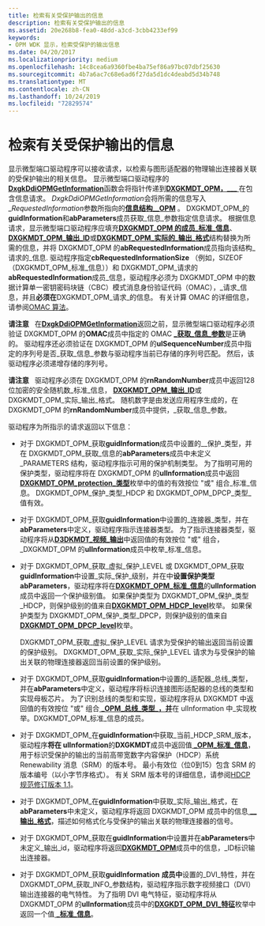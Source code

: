 ```yaml
---
title: 检索有关受保护输出的信息
description: 检索有关受保护输出的信息
ms.assetid: 20e268b8-fea0-48dd-a3cd-3cbb4233ef99
keywords:
- OPM WDK 显示，检索受保护的输出信息
ms.date: 04/20/2017
ms.localizationpriority: medium
ms.openlocfilehash: 14c8cea6a9360fbe4ba75ef86a97bc07dbf25630
ms.sourcegitcommit: 4b7a6ac7c68e6ad6f27da5d1dc4deabd5d34b748
ms.translationtype: MT
ms.contentlocale: zh-CN
ms.lasthandoff: 10/24/2019
ms.locfileid: "72829574"
---
```

# <a name="retrieving-information-about-a-protected-output"></a>检索有关受保护输出的信息


显示微型端口驱动程序可以接收请求，以检索与图形适配器的物理输出连接器关联的受保护输出的相关信息。 显示微型端口驱动程序的[**DxgkDdiOPMGetInformation**](https://docs.microsoft.com/windows-hardware/drivers/ddi/dispmprt/nc-dispmprt-dxgkddi_opm_get_information)函数会将指针传递到[**DXGKMDT\_OPM，\_\_\_** ](https://docs.microsoft.com/windows-hardware/drivers/ddi/d3dkmdt/ns-d3dkmdt-_dxgkmdt_opm_get_info_parameters)在包含信息请求。 *DxgkDdiOPMGetInformation*会将所需的信息写入\_*RequestedInformation*参数所指向的[**信息结构\_\_OPM**](https://docs.microsoft.com/windows-hardware/drivers/ddi/d3dkmdt/ns-d3dkmdt-_dxgkmdt_opm_requested_information) 。 DXGKMDT\_OPM\_的**guidInformation**和**abParameters**成员获取\_信息\_参数指定信息请求。 根据信息请求，显示微型端口驱动程序应填充[**DXGKMDT\_OPM 的成员\_标准\_信息**](https://docs.microsoft.com/windows-hardware/drivers/ddi/d3dkmdt/ns-d3dkmdt-_dxgkmdt_opm_standard_information)、 [**DXGKMDT\_OPM\_输出\_ID**](https://docs.microsoft.com/windows-hardware/drivers/ddi/d3dkmdt/ns-d3dkmdt-_dxgkmdt_opm_output_id)或[**DXGKMDT\_OPM\_实际的\_输出\_格式**](https://docs.microsoft.com/windows-hardware/drivers/ddi/d3dkmdt/ns-d3dkmdt-_dxgkmdt_opm_actual_output_format)结构替换为所需的信息，并将 DXGKMDT\_OPM 的**abRequestedInformation**成员指向该结构\_请求的\_信息. 驱动程序指定**cbRequestedInformationSize** （例如，SIZEOF （DXGKMDT\_OPM\_标准\_信息））和 DXGKMDT\_OPM\_请求的**abRequestedInformation**成员\_信息，驱动程序必须为 DXGKMDT\_OPM 中的数据计算单一密钥密码块链（CBC）模式消息身份验证代码（OMAC），\_请求\_信息，并且**必须在**DXGKMDT\_OPM\_请求\_的信息。 有关计算 OMAC 的详细信息，请参阅[OMAC 算法](https://go.microsoft.com/fwlink/p/?linkid=70417)。

**请注意**   在[**DxgkDdiOPMGetInformation**](https://docs.microsoft.com/windows-hardware/drivers/ddi/dispmprt/nc-dispmprt-dxgkddi_opm_get_information)返回之前，显示微型端口驱动程序必须验证 DXGKMDT\_OPM 的**OMAC**成员中指定的 OMAC [ **\_获取\_信息\_参数**](https://docs.microsoft.com/windows-hardware/drivers/ddi/d3dkmdt/ns-d3dkmdt-_dxgkmdt_opm_get_info_parameters)是正确的。 驱动程序还必须验证在 DXGKMDT\_OPM 的**ulSequenceNumber**成员中指定的序列号是否\_获取\_信息\_参数与驱动程序当前已存储的序列号匹配。 然后，该驱动程序必须递增存储的序列号。

 

**请注意**   驱动程序必须在 DXGKMDT\_OPM 的**rnRandomNumber**成员中返回128位加密的安全随机数\_标准\_信息， [**DXGKMDT\_OPM\_输出\_ID**](https://docs.microsoft.com/windows-hardware/drivers/ddi/d3dkmdt/ns-d3dkmdt-_dxgkmdt_opm_output_id)或 DXGKMDT\_OPM\_实际\_输出\_格式。 随机数字是由发送应用程序生成的，在 DXGKMDT\_OPM 的**rnRandomNumber**成员中提供，\_获取\_信息\_参数。

 

驱动程序为所指示的请求返回以下信息：

-   对于 DXGKMDT\_OPM\_获取**guidInformation**成员中设置的\_\_保护\_类型，并在 DXGKMDT\_OPM\_获取\_信息的**abParameters**成员中未定义\_PARAMETERS 结构，驱动程序指示可用的保护机制类型。 为了指明可用的保护类型，驱动程序将在 DXGKMDT\_OPM 的**ulInformation**成员中返回[**DXGKMDT\_OPM\_protection\_类型**](https://docs.microsoft.com/windows-hardware/drivers/ddi/d3dkmdt/ne-d3dkmdt-_dxgkmdt_opm_protection_type)枚举中的值的有效按位 "或" 组合\_标准\_信息。 DXGKMDT\_OPM\_保护\_类型\_HDCP 和 DXGKMDT\_OPM\_DPCP\_类型\_值有效。

-   对于 DXGKMDT\_OPM\_获取**guidInformation**中设置的\_连接器\_类型，并在**abParameters**中定义，驱动程序指示连接器类型。 为了指示连接器类型，驱动程序将从[**D3DKMDT\_视频\_输出**](https://docs.microsoft.com/windows-hardware/drivers/ddi/d3dkmdt/ne-d3dkmdt-_d3dkmdt_video_output_technology)中返回值的有效按位 "或" 组合，\_DXGKMDT\_OPM 的**ulInformation**成员中枚举\_标准\_信息。

-   对于 DXGKMDT\_OPM\_获取\_虚拟\_保护\_LEVEL 或 DXGKMDT\_OPM\_获取**guidInformation**中设置\_实际\_保护\_级别，并在中**设置保护类型abParameters**，驱动程序将在[**DXGKMDT\_OPM\_标准\_信息**](https://docs.microsoft.com/windows-hardware/drivers/ddi/d3dkmdt/ns-d3dkmdt-_dxgkmdt_opm_standard_information)的**ulInformation**成员中返回一个保护级别值。 如果保护类型为 DXGKMDT\_OPM\_保护\_类型\_HDCP，则保护级别的值来自[**DXGKMDT\_OPM\_HDCP\_level**](https://docs.microsoft.com/windows-hardware/drivers/ddi/d3dkmdt/ne-d3dkmdt-_dxgkmdt_opm_hdcp_protection_level)枚举。 如果保护类型为 DXGKMDT\_OPM\_保护\_类型\_DPCP，则保护级别的值来自[**DXGKMDT\_OPM\_DPCP\_level**](https://docs.microsoft.com/windows-hardware/drivers/ddi/d3dkmdt/ne-d3dkmdt-_dxgkmdt_dpcp_protection_level)枚举。

    DXGKMDT\_OPM\_获取\_虚拟\_保护\_LEVEL 请求为受保护的输出返回当前设置的保护级别。 DXGKMDT\_OPM\_获取\_实际\_保护\_LEVEL 请求为与受保护的输出关联的物理连接器返回当前设置的保护级别。

-   对于 DXGKMDT\_OPM\_获取**guidInformation**中设置的\_适配器\_总线\_类型，并在**abParameters**中定义，驱动程序将标识连接图形适配器的总线的类型和实现母板芯片。 为了识别总线的类型和实现，驱动程序将从 DXGKMDT 中返回值的有效按位 "或" 组合[ **\_OPM\_总线\_类型\_，并**](https://docs.microsoft.com/windows-hardware/drivers/ddi/d3dkmdt/ne-d3dkmdt-_dxgkmdt_opm_bus_type_and_implementation)在 ulInformation 中\_实现枚举。DXGKMDT\_OPM\_标准\_信息的成员。

-   对于 DXGKMDT\_OPM\_在**guidInformation**中获取\_当前\_HDCP\_SRM\_版本，驱动程序**将在 ulInformation**的**DXGKMDT**成员中返回值[ **\_OPM\_标准\_信息**](https://docs.microsoft.com/windows-hardware/drivers/ddi/d3dkmdt/ns-d3dkmdt-_dxgkmdt_opm_standard_information)，用于标识受保护的输出的当前高带宽数字内容保护（HDCP）系统 Renewability 消息（SRM）的版本号。 最小有效位（位0到15）包含 SRM 的版本编号（以小字节序格式）。 有关 SRM 版本号的详细信息，请参阅[HDCP 规范修订版本 1.1](https://go.microsoft.com/fwlink/p/?linkid=38728)。

-   对于 DXGKMDT\_OPM\_在**guidInformation**中获取\_实际\_输出\_格式，在**abParameters**中未定义，驱动程序将返回 DXGKMDT\_OPM 成员中的信息[ **\_\_输出\_格式**](https://docs.microsoft.com/windows-hardware/drivers/ddi/d3dkmdt/ns-d3dkmdt-_dxgkmdt_opm_actual_output_format)，描述如何格式化与受保护的输出关联的物理连接器的信号。

-   对于 DXGKMDT\_OPM\_获取在**guidInformation**中设置并在**abParameters**中未定义\_输出\_id，驱动程序将返回[**DXGKMDT\_OPM**](https://docs.microsoft.com/windows-hardware/drivers/ddi/d3dkmdt/ns-d3dkmdt-_dxgkmdt_opm_output_id)成员中的信息，\_ID标识输出连接器。

-   对于 DXGKMDT\_OPM\_获取**guidInformation** **成员中**设置的\_DVI\_特性，并在 DXGKMDT\_OPM\_获取\_INFO\_参数结构，驱动程序指示数字视频接口（DVI）输出连接器的电气特性。 为了指明 DVI 电气特征，驱动程序将从 DXGKMDT\_OPM 的**ulInformation**成员中的[**DXGKDT\_OPM\_DVI\_特征**](https://docs.microsoft.com/windows-hardware/drivers/ddi/d3dkmdt/ne-d3dkmdt-_dxgkdt_opm_dvi_characteristics)枚举中返回一个值[ **\_标准\_信息**](https://docs.microsoft.com/windows-hardware/drivers/ddi/d3dkmdt/ns-d3dkmdt-_dxgkmdt_opm_standard_information)。

 

 





